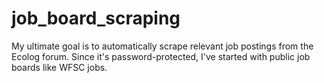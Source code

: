 # job_board_scraping

My ultimate goal is to automatically scrape relevant job postings from the Ecolog forum. Since it's password-protected, I've started with public job boards like WFSC jobs.
